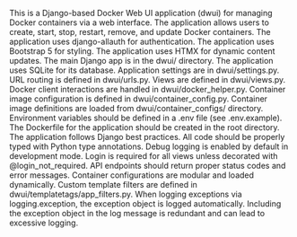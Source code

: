 This is a Django-based Docker Web UI application (dwui) for managing Docker containers via a web interface.
The application allows users to create, start, stop, restart, remove, and update Docker containers.
The application uses django-allauth for authentication.
The application uses Bootstrap 5 for styling.
The application uses HTMX for dynamic content updates.
The main Django app is in the dwui/ directory.
The application uses SQLite for its database.
Application settings are in dwui/settings.py.
URL routing is defined in dwui/urls.py.
Views are defined in dwui/views.py.
Docker client interactions are handled in dwui/docker_helper.py.
Container image configuration is defined in dwui/container_config.py.
Container image definitions are loaded from dwui/container_configs/ directory.
Environment variables should be defined in a .env file (see .env.example).
The Dockerfile for the application should be created in the root directory.
The application follows Django best practices.
All code should be properly typed with Python type annotations.
Debug logging is enabled by default in development mode.
Login is required for all views unless decorated with @login_not_required.
API endpoints should return proper status codes and error messages.
Container configurations are modular and loaded dynamically.
Custom template filters are defined in dwui/templatetags/app_filters.py.
When logging exceptions via logging.exception, the exception object is logged automatically. Including the exception object in the log message is redundant and can lead to excessive logging.
